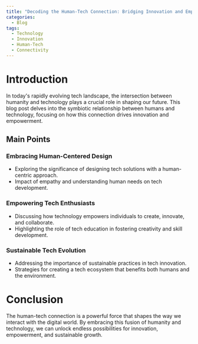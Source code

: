 ```yaml
---
title: "Decoding the Human-Tech Connection: Bridging Innovation and Empowerment"
categories:
  - Blog
tags:
  - Technology
  - Innovation
  - Human-Tech
  - Connectivity
---
```


# Introduction
In today's rapidly evolving tech landscape, the intersection between humanity and technology plays a crucial role in shaping our future. This blog post delves into the symbiotic relationship between humans and technology, focusing on how this connection drives innovation and empowerment.

## Main Points
### Embracing Human-Centered Design
- Exploring the significance of designing tech solutions with a human-centric approach.
- Impact of empathy and understanding human needs on tech development.

### Empowering Tech Enthusiasts
- Discussing how technology empowers individuals to create, innovate, and collaborate.
- Highlighting the role of tech education in fostering creativity and skill development.

### Sustainable Tech Evolution
- Addressing the importance of sustainable practices in tech innovation.
- Strategies for creating a tech ecosystem that benefits both humans and the environment.

# Conclusion
The human-tech connection is a powerful force that shapes the way we interact with the digital world. By embracing this fusion of humanity and technology, we can unlock endless possibilities for innovation, empowerment, and sustainable growth.